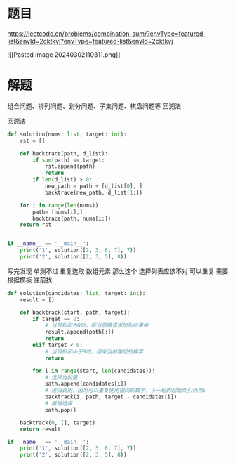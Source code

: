 # 题目

https://leetcode.cn/problems/combination-sum/?envType=featured-list&envId=2cktkvj?envType=featured-list&envId=2cktkvj

![[Pasted image 20240302110311.png]]


# 解题

组合问题、排列问题、划分问题、子集问题、棋盘问题等 回溯法


回溯法

```python
def solution(nums: list, target: int):
    rst = []

    def backtrace(path, d_list):
        if sum(path) == target:
            rst.append(path)
            return
        if len(d_list) > 0:
            new_path = path + [d_list[0], ]
            backtrace(new_path, d_list[1:])

    for i in range(len(nums)):
        path= [nums[i],]
        backtrace(path, nums[i:])
    return rst


if __name__ == '__main__':
    print('1', solution([2, 3, 6, 7], 7))
    print('2', solution([2, 3, 5], 8))

```


写完发现 单测不过 重复选取 数组元素 那么这个 选择列表应该不对
可以重复 需要根据模板 往前找

```python
def solution(candidates: list, target: int):
    result = []

    def backtrack(start, path, target):
        if target == 0:
            # 当目标和为0时，将当前路径添加到结果中
            result.append(path[:])
            return
        elif target < 0:
            # 当目标和小于0时，结束当前路径的探索
            return

        for i in range(start, len(candidates)):
            # 选择当前值
            path.append(candidates[i])
            # 递归调用，因为可以重复使用相同的数字，下一轮的起始索引仍为i
            backtrack(i, path, target - candidates[i])
            # 撤销选择
            path.pop()

    backtrack(0, [], target)
    return result

if __name__ == '__main__':
    print('1', solution([2, 3, 6, 7], 7))
    print('2', solution([2, 3, 5], 8))

```